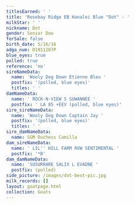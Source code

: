 ```yaml
---
titlesEarned: ' '
title: 'Rosebay Ridge EB Hanalei Blue "Dot" - '
milkStar: ' '
nickname: Dot
gender: Senior Doe
forSale: false
birth_date: 5/16/16
adga_num: D1911207P
blue_eyes: true
polled: true
reference: 'no'
sireNameData:
  name: 'Wooly Dog Down Etienne Bleu '
  postfix: '(polled, blue eyes)'
  titles: ' '
damNameData:
  name: ' ROCK-N-VIEW S SUWANNEE '
  postfix: ' LA 85 +EEV (polled, blue eyes)'
sire_sireNameData:
  name: 'Wooly Dog Down Captain Jay '
  postfix: '(polled, blue eyes)'
  titles: ' '
sire_damNameData:
  name: SGM Duchess Camilla
dam_sireNameData:
  name: ' LIL'' HILL FARM RVW SENTIMENTAL '
  postfix: '*B'
dam_damNameData:
  name: 'SUSURRARE SALIX L EVADNE '
  postfix: (polled)
side_picture: /images/dot-best-pic.jpg
milk_records: []
layout: goatpage.html
collection: Goats
---
```


